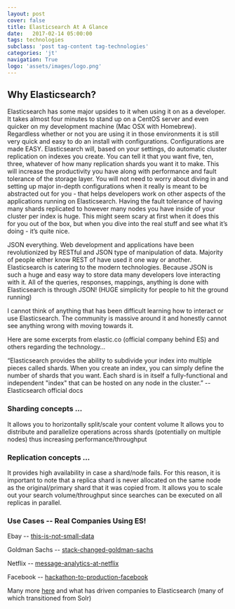 ```yaml
---
layout: post
cover: false
title: Elasticsearch At A Glance
date:   2017-02-14 05:00:00
tags: technologies
subclass: 'post tag-content tag-technologies'
categories: 'jt'
navigation: True
logo: 'assets/images/logo.png'
---
```


## Why Elasticsearch?

Elasticsearch has some major upsides to it when using it on as a developer.  It takes almost four minutes to stand up on a CentOS server and even quicker on my development machine (Mac OSX with Homebrew). Regardless whether or not you are using it in those environments it is still very quick and easy to do an install with configurations. Configurations are made EASY. Elasticsearch will, based on your settings, do automatic cluster replication on indexes you create. You can tell it that you want five, ten, three, whatever of how many replication shards you want it to make. This will increase the productivity you have along with performance and fault tolerance of the storage layer. You will not need to worry about diving in and setting up major in-depth configurations when it really is meant to be abstracted out for you - that helps developers work on other aspects of the applications running on Elasticsearch. Having the fault tolerance of having many shards replicated to however many nodes you have inside of your cluster per index is huge. This might seem scary at first when it does this for you out of the box, but when you dive into the real stuff and see what it’s doing - it’s quite nice.

JSON everything. Web development and applications have been revolutionized by RESTful and JSON type of manipulation of data. Majority of people either know REST of have used it one way or another. Elasticsearch is catering to the modern technologies. Because JSON is such a huge and easy way to store data many developers love interacting with it. All of the queries, responses, mappings, anything is done with Elasticsearch is through JSON! (HUGE simplicity for people to hit the ground running)

I cannot think of anything that has been difficult learning how to interact or use Elasticsearch. The community is massive around it and honestly cannot see anything wrong with moving towards it.

Here are some excerpts from elastic.co (official company behind ES) and others regarding the technology…

“Elasticsearch provides the ability to subdivide your index into multiple pieces called shards. When you create an index, you can simply define the number of shards that you want. Each shard is in itself a fully-functional and independent "index" that can be hosted on any node in the cluster.”  -- Elasticsearch official docs

### Sharding concepts …

It allows you to horizontally split/scale your content volume
It allows you to distribute and parallelize operations across shards (potentially on multiple nodes) thus increasing performance/throughput

### Replication concepts …

It provides high availability in case a shard/node fails. For this reason, it is important to note that a replica shard is never allocated on the same node as the original/primary shard that it was copied from.
It allows you to scale out your search volume/throughput since searches can be executed on all replicas in parallel.

### Use Cases -- Real Companies Using ES!

Ebay -- [this-is-not-small-data](https://www.elastic.co/videos/ebay-and-elasticsearch-this-is-not-small-data)

Goldman Sachs -- [stack-changed-goldman-sachs](https://www.elastic.co/elasticon/conf/2016/sf/how-the-elastic-stack-changed-goldman-sachs)

Netflix -- [message-analytics-at-netflix](https://www.elastic.co/elasticon/conf/2016/sf/dude-where-are-my-messages-message-analytics-at-netflix)

Facebook -- [hackathon-to-production-facebook](https://www.elastic.co/elasticon/2015/sf/from-hackathon-to-production-elasticsearch-facebook)

Many more [here](https://www.elastic.co/use-cases) and what has driven companies to Elasticsearch (many of which transitioned from Solr)
